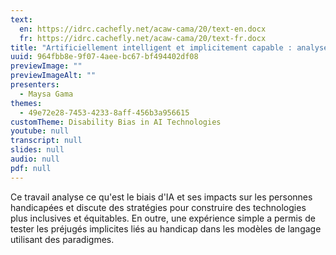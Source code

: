 ```yaml
---
text:
  en: https://idrc.cachefly.net/acaw-cama/20/text-en.docx
  fr: https://idrc.cachefly.net/acaw-cama/20/text-fr.docx
title: "Artificiellement intelligent et implicitement capable : analyse du biais du modèle linguistique envers les personnes handicapées"
uuid: 964fbb8e-9f07-4aee-bc67-bf494402df08
previewImage: ""
previewImageAlt: ""
presenters:
  - Maysa Gama
themes:
  - 49e72e28-7453-4233-8aff-456b3a956615
customTheme: Disability Bias in AI Technologies
youtube: null
transcript: null
slides: null
audio: null
pdf: null
---
```

Ce travail analyse ce qu'est le biais d'IA et ses impacts sur les personnes handicapées et discute des stratégies pour construire des technologies plus inclusives et équitables. En outre, une expérience simple a permis de tester les préjugés implicites liés au handicap dans les modèles de langage utilisant des paradigmes.
